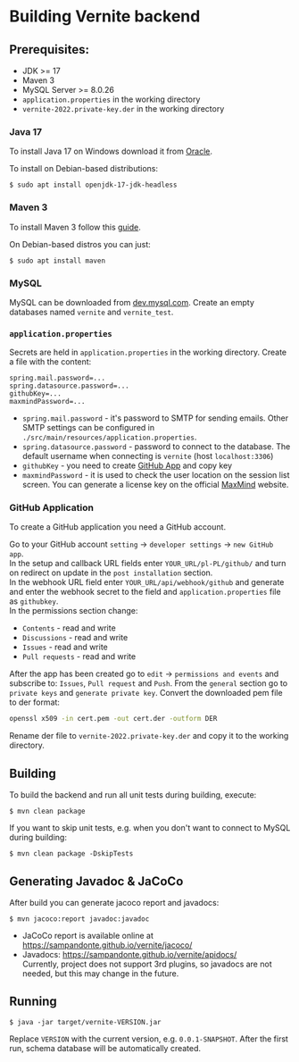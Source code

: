 # Building Vernite backend

## Prerequisites:
- JDK >= 17
- Maven 3
- MySQL Server >= 8.0.26
- `application.properties` in the working directory
- `vernite-2022.private-key.der` in the working directory

### Java 17

To install Java 17 on Windows download it from [Oracle](https://www.oracle.com/java/technologies/downloads/#jdk17-windows).

To install on Debian-based distributions:
```console
$ sudo apt install openjdk-17-jdk-headless
```

### Maven 3

To install Maven 3 follow this [guide](https://maven.apache.org/install.html).

On Debian-based distros you can just:
```console
$ sudo apt install maven
```

### MySQL

MySQL can be downloaded from [dev.mysql.com](https://dev.mysql.com/downloads/mysql/). Create an empty databases named `vernite` and `vernite_test`.

### `application.properties`

Secrets are held in `application.properties` in the working directory. Create a file with the content:
```
spring.mail.password=...
spring.datasource.password=...
githubKey=...
maxmindPassword=...
```
- `spring.mail.password` - it's password to SMTP for sending emails. Other SMTP settings can be configured in `./src/main/resources/application.properties`.
- `spring.datasource.password` - password to connect to the database. The default username when connecting is `vernite` (host `localhost:3306`)
- `githubKey` - you need to create [GitHub App](https://docs.github.com/en/developers/apps/building-github-apps) and copy key
- `maxmindPassword` - it is used to check the user location on the session list screen. You can generate a license key on the official [MaxMind](https://www.maxmind.com/en/accounts/current/license-key) website.

### GitHub Application

To create a GitHub application you need a GitHub account.

Go to your GitHub account `setting` -> `developer settings` -> `new GitHub app`. \
In the setup and callback URL fields enter `YOUR_URL/pl-PL/github/` and turn on redirect on update in the `post installation` section. \
In the webhook URL field enter `YOUR_URL/api/webhook/github` and generate and enter the webhook secret to the field and `application.properties` file as `githubkey`. \
In the permissions section change:
- `Contents` - read and write
- `Discussions` - read and write
- `Issues` - read and write
- `Pull requests` - read and write

After the app has been created go to `edit` -> `permissions and events` and subscribe to: `Issues`, `Pull request` and `Push`.
From the `general` section go to `private keys` and `generate private key`. Convert the downloaded pem file to der format:
```bash
openssl x509 -in cert.pem -out cert.der -outform DER
```
Rename der file to `vernite-2022.private-key.der` and copy it to the working directory.

## Building

To build the backend and run all unit tests during building, execute:
```console
$ mvn clean package
```
If you want to skip unit tests, e.g. when you don't want to connect to MySQL during building:
```console
$ mvn clean package -DskipTests
```

## Generating Javadoc & JaCoCo

After build you can generate jacoco report and javadocs:
```console
$ mvn jacoco:report javadoc:javadoc
```
- JaCoCo report is available online at https://sampandonte.github.io/vernite/jacoco/
- Javadocs: https://sampandonte.github.io/vernite/apidocs/ \
  Currently, project does not support 3rd plugins, so javadocs are not needed, but this may change in the future.

## Running

```console
$ java -jar target/vernite-VERSION.jar
```

Replace `VERSION` with the current version, e.g. `0.0.1-SNAPSHOT`. After the first run, schema database will be automatically created.
